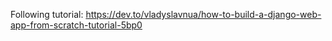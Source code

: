 Following tutorial: 
https://dev.to/vladyslavnua/how-to-build-a-django-web-app-from-scratch-tutorial-5bp0